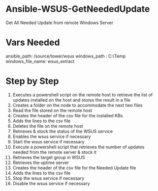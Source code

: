 # Ansible-WSUS-GetNeededUpdate
Get All Needed Update from remote Windows Server 

# Vars Needed
ansible_path: /source/tower/wsus
windows_path : C:\Temp
windows_file_name: wsus_extract

# Step by Step
1. Executes a powershell script on the remote host to retrieve the list of updates installed on the host and stores the result in a file
2. Creates a folder on the node to accommodate the next two files
3. Read the file stored on the remote host
4. Creates the header of the csv file for the installed KBs
5. Adds the lines to the csv file
6. Deletes the file on the remote host
7. Retrieves & stock the status of the WSUS service
8. Enables the wsus service if necessary
9. Start the wsus service if necessary
10. Execute a powershell script that retrieves the number of updates needed from the remote server & stock it
11. Retrieves the target group in WSUS
12. Retrieves the uptime server
13. Creates the header of the csv file for the Needed Update file
14. Adds the lines to the csv file
15. Stop the wsus service if necessary
16. Disable the wsus service if necessary
